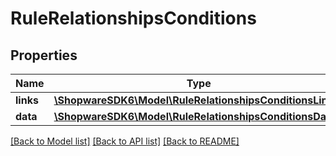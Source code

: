 # RuleRelationshipsConditions

## Properties
Name | Type | Description | Notes
------------ | ------------- | ------------- | -------------
**links** | [**\ShopwareSDK6\Model\RuleRelationshipsConditionsLinks**](RuleRelationshipsConditionsLinks.md) |  | [optional] 
**data** | [**\ShopwareSDK6\Model\RuleRelationshipsConditionsData[]**](RuleRelationshipsConditionsData.md) |  | [optional] 

[[Back to Model list]](../../README.md#documentation-for-models) [[Back to API list]](../../README.md#documentation-for-api-endpoints) [[Back to README]](../../README.md)

